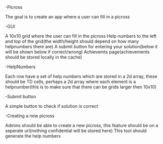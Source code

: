 -Picross

The goal is to create an app where a user can fill in a picross

-GUI

A 10x10 grid where the user can fill in the picross
Help numbers to the left and top of the grid(the width/height should depend on how many helpnumbers there are)
A submit button for entering your solution(below it will be shown below if correct/wrong)
Achievemts page(achievements should be stored locally in the cache)

-HelpNumbers

Each row have a set of help numbers which are stored in a 2d array, these should be TD cells, perhaps a 2d array where each element is a helpnumber(this is to make sure that there can be grids larger then 10x10)

-Submit button

A simple button to check if solution is correct

-Creating a new picross

Admins should be able to create a new picross, this feature should be on a seperate url(nothing confidential will be stored here)
This tool should generate the help numbers
